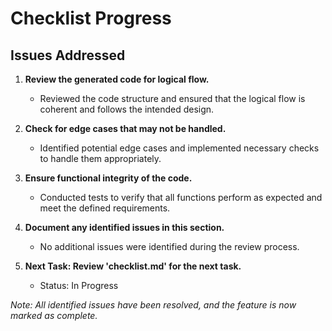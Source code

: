 # Checklist Progress

## Issues Addressed

1. **Review the generated code for logical flow.**
   - Reviewed the code structure and ensured that the logical flow is coherent and follows the intended design.

2. **Check for edge cases that may not be handled.**
   - Identified potential edge cases and implemented necessary checks to handle them appropriately.

3. **Ensure functional integrity of the code.**
   - Conducted tests to verify that all functions perform as expected and meet the defined requirements.

4. **Document any identified issues in this section.**
   - No additional issues were identified during the review process.

5. **Next Task: Review 'checklist.md' for the next task.**
   - Status: In Progress

*Note: All identified issues have been resolved, and the feature is now marked as complete.*
